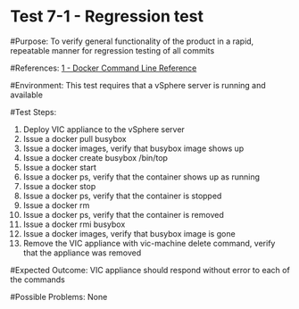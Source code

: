 Test 7-1 - Regression test
=======

#Purpose:
To verify general functionality of the product in a rapid, repeatable manner for regression testing of all commits

#References:
[1 - Docker Command Line Reference](https://docs.docker.com/engine/reference/commandline/)

#Environment:
This test requires that a vSphere server is running and available

#Test Steps:
1. Deploy VIC appliance to the vSphere server
2. Issue a docker pull busybox
3. Issue a docker images, verify that busybox image shows up
4. Issue a docker create busybox /bin/top
5. Issue a docker start <containerID>
6. Issue a docker ps, verify that the container shows up as running
7. Issue a docker stop <containerID>
8. Issue a docker ps, verify that the container is stopped
9. Issue a docker rm <containerID>
10. Issue a docker ps, verify that the container is removed
11. Issue a docker rmi busybox
12. Issue a docker images, verify that busybox image is gone
13. Remove the VIC appliance with vic-machine delete command, verify that the appliance was removed

#Expected Outcome:
VIC appliance should respond without error to each of the commands

#Possible Problems:
None